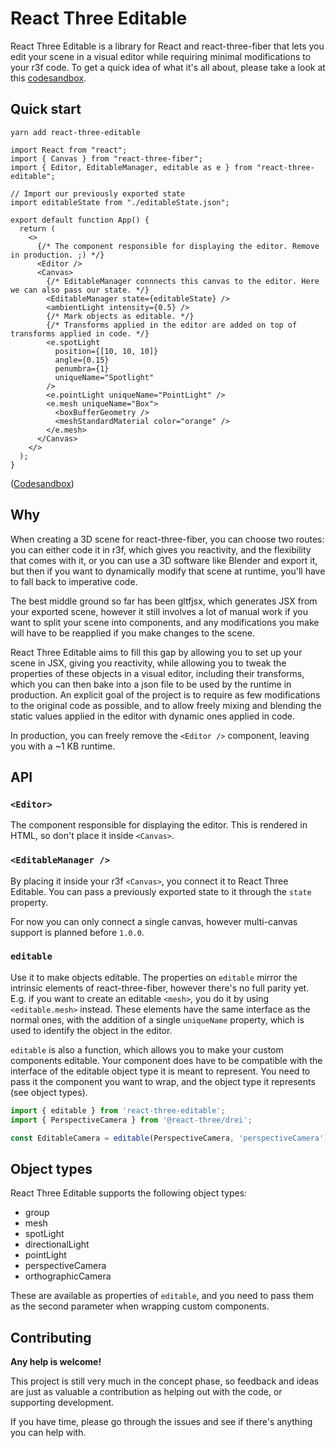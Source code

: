 # React Three Editable

React Three Editable is a library for React and react-three-fiber that lets you edit your scene in a visual editor while requiring minimal modifications to your r3f code. To get a quick idea of what it's all about, please take a look at this [codesandbox](https://codesandbox.io/s/react-three-editable-demo-udx2x).

## Quick start

```
yarn add react-three-editable
```

```tsx
import React from "react";
import { Canvas } from "react-three-fiber";
import { Editor, EditableManager, editable as e } from "react-three-editable";

// Import our previously exported state
import editableState from "./editableState.json";

export default function App() {
  return (
    <>
      {/* The component responsible for displaying the editor. Remove in production. ;) */}
      <Editor />
      <Canvas>
        {/* EditableManager connnects this canvas to the editor. Here we can also pass our state. */}
        <EditableManager state={editableState} />
        <ambientLight intensity={0.5} />
        {/* Mark objects as editable. */}
        {/* Transforms applied in the editor are added on top of transforms applied in code. */}
        <e.spotLight
          position={[10, 10, 10]}
          angle={0.15}
          penumbra={1}
          uniqueName="Spotlight"
        />
        <e.pointLight uniqueName="PointLight" />
        <e.mesh uniqueName="Box">
          <boxBufferGeometry />
          <meshStandardMaterial color="orange" />
        </e.mesh>
      </Canvas>
    </>
  );
}
```

([Codesandbox](https://codesandbox.io/s/minimal-r3e-demo-o1brl))

## Why

When creating a 3D scene for react-three-fiber, you can choose two routes: you can either code it in r3f, which gives you reactivity, and the flexibility that comes with it, or you can use a 3D software like Blender and export it, but then if you want to dynamically modify that scene at runtime, you'll have to fall back to imperative code.

The best middle ground so far has been gltfjsx, which generates JSX from your exported scene, however it still involves a lot of manual work if you want to split your scene into components, and any modifications you make will have to be reapplied if you make changes to the scene.

React Three Editable aims to fill this gap by allowing you to set up your scene in JSX, giving you reactivity, while allowing you to tweak the properties of these objects in a visual editor, including their transforms, which you can then bake into a json file to be used by the runtime in production. An explicit goal of the project is to require as few modifications to the original code as possible, and to allow freely mixing and blending the static values applied in the editor with dynamic ones applied in code.

In production, you can freely remove the `<Editor />` component, leaving you with a ~1 KB runtime.

## API

### `<Editor>`

The component responsible for displaying the editor. This is rendered in HTML, so don't place it inside `<Canvas>`.

### `<EditableManager />`

By placing it inside your r3f `<Canvas>`, you connect it to React Three Editable. You can pass a previously exported state to it through the `state` property.

For now you can only connect a single canvas, however multi-canvas support is planned before `1.0.0`.

### `editable`

Use it to make objects editable. The properties on `editable` mirror the intrinsic elements of react-three-fiber, however there's no full parity yet. E.g. if you want to create an editable `<mesh>`, you do it by using `<editable.mesh>` instead. These elements have the same interface as the normal ones, with the addition of a single `uniqueName` property, which is used to identify the object in the editor.

`editable` is also a function, which allows you to make your custom components editable. Your component does have to be compatible with the interface of the editable object type it is meant to represent. You need to pass it the component you want to wrap, and the object type it represents (see object types).

```ts
import { editable } from 'react-three-editable';
import { PerspectiveCamera } from '@react-three/drei';

const EditableCamera = editable(PerspectiveCamera, 'perspectiveCamera');
```

## Object types

React Three Editable supports the following object types:

- group
- mesh
- spotLight
- directionalLight
- pointLight
- perspectiveCamera
- orthographicCamera

These are available as properties of `editable`, and you need to pass them as the second parameter when wrapping custom components.

## Contributing

**Any help is welcome!**

This project is still very much in the concept phase, so feedback and ideas are just as valuable a contribution as helping out with the code, or supporting development.

If you have time, please go through the issues and see if there's anything you can help with.

